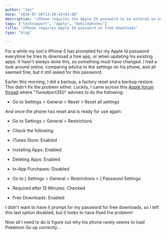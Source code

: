 ```yaml
---
author: "Jon"
date: "2016-07-16T13:38:42+01:00"
description: "iPhone requires the Apple Id password to be entered on every free download (new free apps and updates)"
tags: ["techsupport", "apple", "mobilephones"]
title: "iPhone requires Apple Id password on free downloads"
type: "blog"

---
```


For a while my son's iPhone 5 has prompted for my Apple Id password everytime he tries to download a free app, or when updating his existing apps. It hasn't always done this, so something must have changed. I had a look around online, comparing advice to the settings on his phone, and all seemed fine, but it still asked for this password.

Earlier this morning, I did a backup, a factory reset and a backup restore. This didn't fix the problem either. Luckily, I came across this [Apple forum thread](https://discussions.apple.com/thread/7228121) where "Tunedport350" advises to do the following:

 * Go to Settings > General > Reset > Reset all settings

 And once the phone has reset and is ready for use again:

 * Go to Settings > General > Restrictions
 * Check the following:
  * iTunes Store: Enabled
  * Installing Apps: Enabled
  * Deleting Apps: Enabled
  * In-App Purchases: Disabled

 * Go to [ Settings > General > Restrictions > ] Password Settings
  * Required after 15 Minutes: Checked
  * Free Downloads: Enabled

I didn't want to have it prompt for my password for free downloads, so I left this last option disabled, but it looks to have fixed the problem!

Now all I need to do is figure out why his phone rarely seems to load Pokémon Go up correctly...
